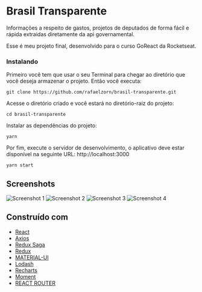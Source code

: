 # Brasil Transparente

Informações a respeito de gastos, projetos de deputados de forma fácil e rápida extraidas diretamente da api governamental.

Esse é meu projeto final, desenvolvido para o curso GoReact da Rocketseat.

### Instalando

Primeiro você tem que usar o seu Terminal para chegar ao diretório que você deseja armazenar o projeto. Então você executa:

```
git clone https://github.com/rafaelzorn/brasil-transparente.git
```

Acesse o diretório criado e você estará no diretório-raiz do projeto:

```
cd brasil-transparente
```

Instalar as dependências do projeto:

```
yarn
```

Por fim, execute o servidor de desenvolvimento, o aplicativo deve estar disponível na seguinte URL: http://localhost:3000

```
yarn start
```

## Screenshots

![Screenshot 1](https://image.ibb.co/jSUY2z/imagem_1.png)
![Screenshot 2](https://image.ibb.co/i3rrpe/imagem_2.png)
![Screenshot 3](https://image.ibb.co/fVcsvK/imagem_3.png)
![Screenshot 4](https://image.ibb.co/neSgpe/imagem_4.png)

## Construído com

-   [React](https://reactjs.org)
-   [Axios](https://github.com/axios/axios)
-   [Redux Saga](https://redux-saga.js.org)
-   [Redux](https://redux.js.org)
-   [MATERIAL-UI](https://material-ui.com)
-   [Lodash](https://lodash.com)
-   [Recharts](http://recharts.org)
-   [Moment](https://momentjs.com)
-   [REACT ROUTER](https://reacttraining.com/react-router/web/guides/philosophy)
